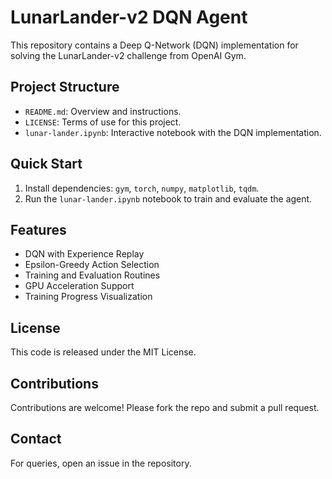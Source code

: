 # LunarLander-v2 DQN Agent

This repository contains a Deep Q-Network (DQN) implementation for solving the LunarLander-v2 challenge from OpenAI Gym.

## Project Structure

- `README.md`: Overview and instructions.
- `LICENSE`: Terms of use for this project.
- `lunar-lander.ipynb`: Interactive notebook with the DQN implementation.

## Quick Start

1. Install dependencies: `gym`, `torch`, `numpy`, `matplotlib`, `tqdm`.
2. Run the `lunar-lander.ipynb` notebook to train and evaluate the agent.

## Features

- DQN with Experience Replay
- Epsilon-Greedy Action Selection
- Training and Evaluation Routines
- GPU Acceleration Support
- Training Progress Visualization

## License

This code is released under the MIT License.

## Contributions

Contributions are welcome! Please fork the repo and submit a pull request.

## Contact

For queries, open an issue in the repository.
